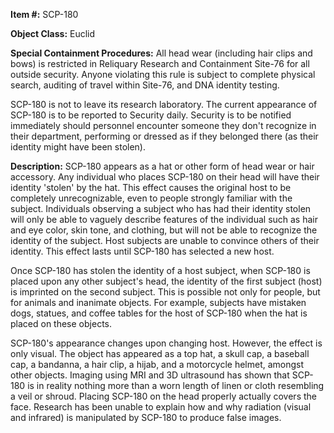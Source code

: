 **Item #:** SCP-180

**Object Class:** Euclid

**Special Containment Procedures:** All head wear (including hair clips and bows) is restricted in Reliquary Research and Containment Site-76 for all outside security. Anyone violating this rule is subject to complete physical search, auditing of travel within Site-76, and DNA identity testing.

SCP-180 is not to leave its research laboratory. The current appearance of SCP-180 is to be reported to Security daily. Security is to be notified immediately should personnel encounter someone they don't recognize in their department, performing or dressed as if they belonged there (as their identity might have been stolen).

**Description:** SCP-180 appears as a hat or other form of head wear or hair accessory. Any individual who places SCP-180 on their head will have their identity 'stolen' by the hat. This effect causes the original host to be completely unrecognizable, even to people strongly familiar with the subject. Individuals observing a subject who has had their identity stolen will only be able to vaguely describe features of the individual such as hair and eye color, skin tone, and clothing, but will not be able to recognize the identity of the subject. Host subjects are unable to convince others of their identity. This effect lasts until SCP-180 has selected a new host.

Once SCP-180 has stolen the identity of a host subject, when SCP-180 is placed upon any other subject's head, the identity of the first subject (host) is imprinted on the second subject. This is possible not only for people, but for animals and inanimate objects. For example, subjects have mistaken dogs, statues, and coffee tables for the host of SCP-180 when the hat is placed on these objects.

SCP-180's appearance changes upon changing host. However, the effect is only visual. The object has appeared as a top hat, a skull cap, a baseball cap, a bandanna, a hair clip, a hijab, and a motorcycle helmet, amongst other objects. Imaging using MRI and 3D ultrasound has shown that SCP-180 is in reality nothing more than a worn length of linen or cloth resembling a veil or shroud. Placing SCP-180 on the head properly actually covers the face. Research has been unable to explain how and why radiation (visual and infrared) is manipulated by SCP-180 to produce false images.